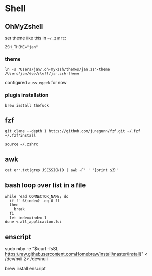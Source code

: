 # Shell

## OhMyZshell

set theme like this in `~/.zshrc`:

    ZSH_THEME="jan"

### theme

    ln -s /Users/jan/.oh-my-zsh/themes/jan.zsh-theme /Users/jan/dev/stuff/jan.zsh-theme

configured `aussiegeek` for now

### plugin installation

    brew install thefuck

## fzf

```
git clone --depth 1 https://github.com/junegunn/fzf.git ~/.fzf
~/.fzf/install

source ~/.zshrc
```

## awk

    cat err.txt|grep JSESSIONID | awk -F' ' '{print $3}'

## bash loop over list in a file

    while read CONNECTOR_NAME; do
      if [[ ${index} -eq 0 ]]
      then
        break
      fi
      let index=index-1
    done < all_application.lst        

## enscript

  sudo ruby -e "$(curl -fsSL https://raw.githubusercontent.com/Homebrew/install/master/install)" < /dev/null 2> /dev/null

  brew install enscript
